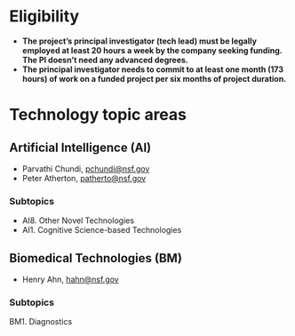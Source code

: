 # Eligibility

+ **The project’s principal investigator (tech lead) must be legally employed at least 20 hours a week by the company seeking funding. The PI doesn’t need any advanced degrees.**
+ **The principal investigator needs to commit to at least one month (173 hours) of work on a funded project per six months of project duration.**

# Technology topic areas

## Artificial Intelligence (AI)
    
+ Parvathi Chundi, pchundi@nsf.gov
+ Peter Atherton, patherto@nsf.gov

### Subtopics
+ AI8. Other Novel Technologies
+ AI1. Cognitive Science-based Technologies


## Biomedical Technologies (BM)

+ Henry Ahn, hahn@nsf.gov

### Subtopics
BM1. Diagnostics


